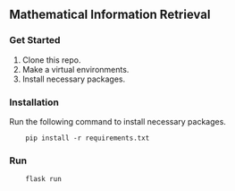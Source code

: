 ## Mathematical Information Retrieval

### Get Started
1. Clone this repo.
2. Make a virtual environments.
3. Install necessary packages.
### Installation 
Run the following command to install necessary packages.

```
    pip install -r requirements.txt
```
### Run
```
    flask run
```
